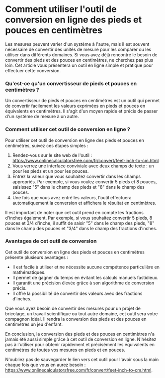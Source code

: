 Comment utiliser l'outil de conversion en ligne des pieds et pouces en centimètres
==================================================================================

Les mesures peuvent varier d'un système à l'autre, mais il est souvent nécessaire de convertir des unités de mesure pour les comparer ou les utiliser dans différents domaines. Si vous avez déjà rencontré le besoin de convertir des pieds et des pouces en centimètres, ne cherchez pas plus loin. Cet article vous présentera un outil en ligne simple et pratique pour effectuer cette conversion.

### Qu'est-ce qu'un convertisseur de pieds et pouces en centimètres ?

Un convertisseur de pieds et pouces en centimètres est un outil qui permet de convertir facilement les valeurs exprimées en pieds et pouces en équivalents en centimètres. Il s'agit d'un moyen rapide et précis de passer d'un système de mesure à un autre.

### Comment utiliser cet outil de conversion en ligne ?

Pour utiliser cet outil de conversion en ligne des pieds et pouces en centimètres, suivez ces étapes simples :

1. Rendez-vous sur le site web de l'outil : <https://www.onlinecalculatorsfree.com/fr/convert/feet-inch-to-cm.html>
2. Vous verrez une interface conviviale avec deux champs de texte : un pour les pieds et un pour les pouces.
3. Entrez la valeur que vous souhaitez convertir dans les champs appropriés. Par exemple, si vous voulez convertir 5 pieds et 8 pouces, saisissez "5" dans le champ des pieds et "8" dans le champ des pouces.
4. Une fois que vous avez entré les valeurs, l'outil effectuera automatiquement la conversion et affichera le résultat en centimètres.

Il est important de noter que cet outil prend en compte les fractions d'inches également. Par exemple, si vous souhaitez convertir 5 pieds, 8 pouces et 3/4 d'inche, il suffit de saisir "5" dans le champ des pieds, "8" dans le champ des pouces et "3/4" dans le champ des fractions d'inches.

### Avantages de cet outil de conversion

Cet outil de conversion en ligne des pieds et pouces en centimètres présente plusieurs avantages :

- Il est facile à utiliser et ne nécessite aucune compétence particulière en mathématiques.
- Il permet de gagner du temps en évitant les calculs manuels fastidieux.
- Il garantit une précision élevée grâce à son algorithme de conversion précis.
- Il offre la possibilité de convertir des valeurs avec des fractions d'inches.

Que vous ayez besoin de convertir des mesures pour un projet de bricolage, un travail scientifique ou tout autre domaine, cet outil sera votre compagnon idéal. Il rendra la conversion des pieds et des pouces en centimètres un jeu d'enfant.

En conclusion, la conversion des pieds et des pouces en centimètres n'a jamais été aussi simple grâce à cet outil de conversion en ligne. N'hésitez pas à l'utiliser pour obtenir rapidement et précisément les équivalents en centimètres de toutes vos mesures en pieds et en pouces.

N'oubliez pas de sauvegarder le lien vers cet outil pour l'avoir sous la main chaque fois que vous en aurez besoin : <https://www.onlinecalculatorsfree.com/fr/convert/feet-inch-to-cm.html>.
